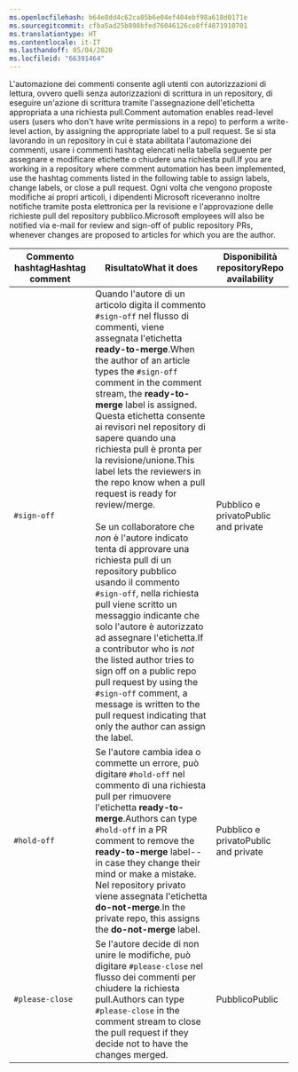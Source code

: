 ```yaml
---
ms.openlocfilehash: b64e8dd4c62ca05b6e04ef404ebf98a618d0171e
ms.sourcegitcommit: cfba5ad25b898bfed76046126ce8ff4871910701
ms.translationtype: HT
ms.contentlocale: it-IT
ms.lasthandoff: 05/04/2020
ms.locfileid: "66391464"
---
```

<span data-ttu-id="498af-101">L'automazione dei commenti consente agli utenti con autorizzazioni di lettura, ovvero quelli senza autorizzazioni di scrittura in un repository, di eseguire un'azione di scrittura tramite l'assegnazione dell'etichetta appropriata a una richiesta pull.</span><span class="sxs-lookup"><span data-stu-id="498af-101">Comment automation enables read-level users (users who don't have write permissions in a repo) to perform a write-level action, by assigning the appropriate label to a pull request.</span></span> <span data-ttu-id="498af-102">Se si sta lavorando in un repository in cui è stata abilitata l'automazione dei commenti, usare i commenti hashtag elencati nella tabella seguente per assegnare e modificare etichette o chiudere una richiesta pull.</span><span class="sxs-lookup"><span data-stu-id="498af-102">If you are working in a repository where comment automation has been implemented, use the hashtag comments listed in the following table to assign labels, change labels, or close a pull request.</span></span> <span data-ttu-id="498af-103">Ogni volta che vengono proposte modifiche ai propri articoli, i dipendenti Microsoft riceveranno inoltre notifiche tramite posta elettronica per la revisione e l'approvazione delle richieste pull del repository pubblico.</span><span class="sxs-lookup"><span data-stu-id="498af-103">Microsoft employees will also be notified via e-mail for review and sign-off of public repository PRs, whenever changes are proposed to articles for which you are the author.</span></span>

| <span data-ttu-id="498af-104">Commento hashtag</span><span class="sxs-lookup"><span data-stu-id="498af-104">Hashtag comment</span></span> | <span data-ttu-id="498af-105">Risultato</span><span class="sxs-lookup"><span data-stu-id="498af-105">What it does</span></span> | <span data-ttu-id="498af-106">Disponibilità repository</span><span class="sxs-lookup"><span data-stu-id="498af-106">Repo availability</span></span> |
| --- | --- | --- |
| `#sign-off` |<span data-ttu-id="498af-107">Quando l'autore di un articolo digita il commento `#sign-off` nel flusso di commenti, viene assegnata l'etichetta **ready-to-merge**.</span><span class="sxs-lookup"><span data-stu-id="498af-107">When the author of an article types the `#sign-off` comment in the comment stream, the **ready-to-merge** label is assigned.</span></span> <span data-ttu-id="498af-108">Questa etichetta consente ai revisori nel repository di sapere quando una richiesta pull è pronta per la revisione/unione.</span><span class="sxs-lookup"><span data-stu-id="498af-108">This label lets the reviewers in the repo know when a pull request is ready for review/merge.</span></span> <br/><br/> <span data-ttu-id="498af-109">Se un collaboratore che *non* è l'autore indicato tenta di approvare una richiesta pull di un repository pubblico usando il commento `#sign-off`, nella richiesta pull viene scritto un messaggio indicante che solo l'autore è autorizzato ad assegnare l'etichetta.</span><span class="sxs-lookup"><span data-stu-id="498af-109">If a contributor who is *not* the listed author tries to sign off on a public repo pull request by using the `#sign-off` comment, a message is written to the pull request indicating that only the author can assign the label.</span></span> |<span data-ttu-id="498af-110">Pubblico e privato</span><span class="sxs-lookup"><span data-stu-id="498af-110">Public and private</span></span> |
| `#hold-off` |<span data-ttu-id="498af-111">Se l'autore cambia idea o commette un errore, può digitare `#hold-off` nel commento di una richiesta pull per rimuovere l'etichetta **ready-to-merge**.</span><span class="sxs-lookup"><span data-stu-id="498af-111">Authors can type `#hold-off` in a PR comment to remove the **ready-to-merge** label--in case they change their mind or make a mistake.</span></span> <span data-ttu-id="498af-112">Nel repository privato viene assegnata l'etichetta **do-not-merge**.</span><span class="sxs-lookup"><span data-stu-id="498af-112">In the private repo, this assigns the **do-not-merge** label.</span></span> |<span data-ttu-id="498af-113">Pubblico e privato</span><span class="sxs-lookup"><span data-stu-id="498af-113">Public and private</span></span> |
| `#please-close` |<span data-ttu-id="498af-114">Se l'autore decide di non unire le modifiche, può digitare `#please-close` nel flusso dei commenti per chiudere la richiesta pull.</span><span class="sxs-lookup"><span data-stu-id="498af-114">Authors can type `#please-close` in the comment stream to close the pull request if they decide not to have the changes merged.</span></span> |<span data-ttu-id="498af-115">Pubblico</span><span class="sxs-lookup"><span data-stu-id="498af-115">Public</span></span> |

